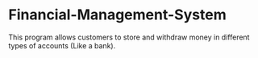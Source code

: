 # Financial-Management-System

This program allows customers to store and withdraw money in different types of accounts (Like a bank).

